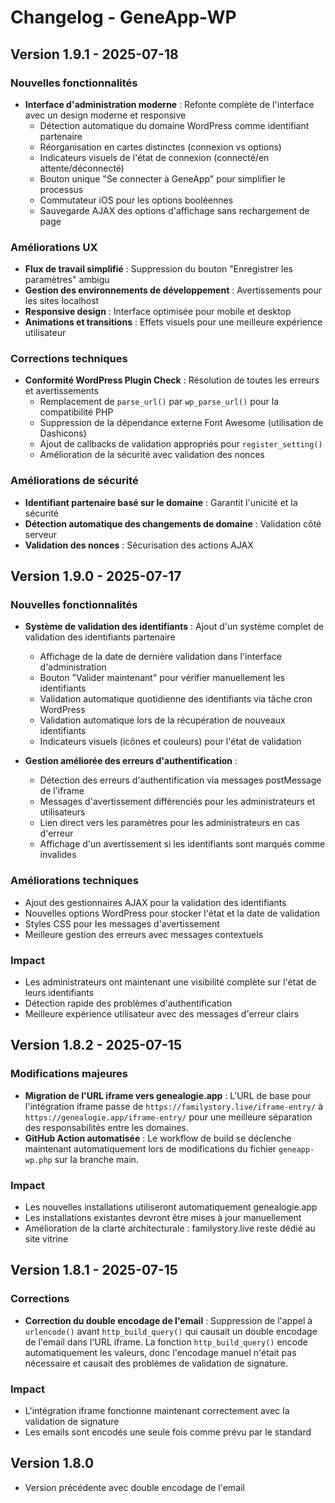 # Changelog - GeneApp-WP

## Version 1.9.1 - 2025-07-18
### Nouvelles fonctionnalités
- **Interface d'administration moderne** : Refonte complète de l'interface avec un design moderne et responsive
  - Détection automatique du domaine WordPress comme identifiant partenaire
  - Réorganisation en cartes distinctes (connexion vs options)
  - Indicateurs visuels de l'état de connexion (connecté/en attente/déconnecté)
  - Bouton unique "Se connecter à GeneApp" pour simplifier le processus
  - Commutateur iOS pour les options booléennes
  - Sauvegarde AJAX des options d'affichage sans rechargement de page

### Améliorations UX
- **Flux de travail simplifié** : Suppression du bouton "Enregistrer les paramètres" ambigu
- **Gestion des environnements de développement** : Avertissements pour les sites localhost
- **Responsive design** : Interface optimisée pour mobile et desktop
- **Animations et transitions** : Effets visuels pour une meilleure expérience utilisateur

### Corrections techniques
- **Conformité WordPress Plugin Check** : Résolution de toutes les erreurs et avertissements
  - Remplacement de `parse_url()` par `wp_parse_url()` pour la compatibilité PHP
  - Suppression de la dépendance externe Font Awesome (utilisation de Dashicons)
  - Ajout de callbacks de validation appropriés pour `register_setting()`
  - Amélioration de la sécurité avec validation des nonces

### Améliorations de sécurité
- **Identifiant partenaire basé sur le domaine** : Garantit l'unicité et la sécurité
- **Détection automatique des changements de domaine** : Validation côté serveur
- **Validation des nonces** : Sécurisation des actions AJAX

## Version 1.9.0 - 2025-07-17
### Nouvelles fonctionnalités
- **Système de validation des identifiants** : Ajout d'un système complet de validation des identifiants partenaire
  - Affichage de la date de dernière validation dans l'interface d'administration
  - Bouton "Valider maintenant" pour vérifier manuellement les identifiants
  - Validation automatique quotidienne des identifiants via tâche cron WordPress
  - Validation automatique lors de la récupération de nouveaux identifiants
  - Indicateurs visuels (icônes et couleurs) pour l'état de validation

- **Gestion améliorée des erreurs d'authentification** :
  - Détection des erreurs d'authentification via messages postMessage de l'iframe
  - Messages d'avertissement différenciés pour les administrateurs et utilisateurs
  - Lien direct vers les paramètres pour les administrateurs en cas d'erreur
  - Affichage d'un avertissement si les identifiants sont marqués comme invalides

### Améliorations techniques
- Ajout des gestionnaires AJAX pour la validation des identifiants
- Nouvelles options WordPress pour stocker l'état et la date de validation
- Styles CSS pour les messages d'avertissement
- Meilleure gestion des erreurs avec messages contextuels

### Impact
- Les administrateurs ont maintenant une visibilité complète sur l'état de leurs identifiants
- Détection rapide des problèmes d'authentification
- Meilleure expérience utilisateur avec des messages d'erreur clairs

## Version 1.8.2 - 2025-07-15
### Modifications majeures
- **Migration de l'URL iframe vers genealogie.app** : L'URL de base pour l'intégration iframe passe de `https://familystory.live/iframe-entry/` à `https://genealogie.app/iframe-entry/` pour une meilleure séparation des responsabilités entre les domaines.
- **GitHub Action automatisée** : Le workflow de build se déclenche maintenant automatiquement lors de modifications du fichier `geneapp-wp.php` sur la branche main.

### Impact
- Les nouvelles installations utiliseront automatiquement genealogie.app
- Les installations existantes devront être mises à jour manuellement
- Amélioration de la clarté architecturale : familystory.live reste dédié au site vitrine

## Version 1.8.1 - 2025-07-15
### Corrections
- **Correction du double encodage de l'email** : Suppression de l'appel à `urlencode()` avant `http_build_query()` qui causait un double encodage de l'email dans l'URL iframe. La fonction `http_build_query()` encode automatiquement les valeurs, donc l'encodage manuel n'était pas nécessaire et causait des problèmes de validation de signature.

### Impact
- L'intégration iframe fonctionne maintenant correctement avec la validation de signature
- Les emails sont encodés une seule fois comme prévu par le standard

## Version 1.8.0
- Version précédente avec double encodage de l'email